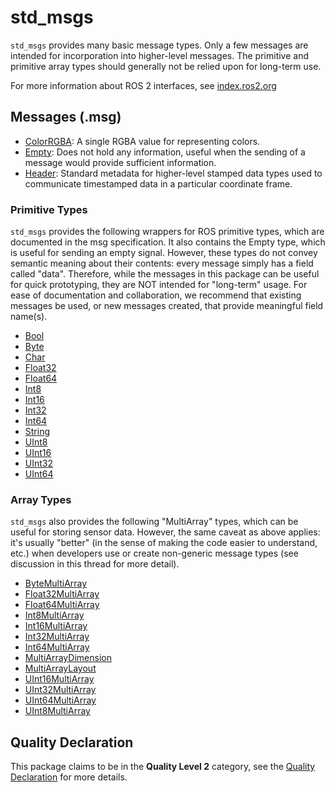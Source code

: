 # std_msgs

`std_msgs` provides many basic message types. Only a few messages are intended for incorporation into higher-level messages. The primitive and primitive array types should generally not be relied upon for long-term use.

For more information about ROS 2 interfaces, see [index.ros2.org](https://index.ros.org/doc/ros2/Concepts/About-ROS-Interfaces/)

## Messages (.msg)
* [ColorRGBA](msg/ColorRGBA.msg): A single RGBA value for representing colors.
* [Empty](msg/Empty.msg): Does not hold any information, useful when the sending of a message would provide sufficient information.
* [Header](msg/Header.msg): Standard metadata for higher-level stamped data types used to communicate timestamped data in a particular coordinate frame.

### Primitive Types
`std_msgs` provides the following wrappers for ROS primitive types, which are documented in the msg specification. It also contains the Empty type, which is useful for sending an empty signal. However, these types do not convey semantic meaning about their contents: every message simply has a field called "data". Therefore, while the messages in this package can be useful for quick prototyping, they are NOT intended for "long-term" usage. For ease of documentation and collaboration, we recommend that existing messages be used, or new messages created, that provide meaningful field name(s).

* [Bool](msg/Bool.msg)
* [Byte](msg/Byte.msg)
* [Char](msg/Char.msg)
* [Float32](msg/Float32.msg)
* [Float64](msg/Float64.msg)
* [Int8](msg/Int8.msg)
* [Int16](msg/Int16.msg)
* [Int32](msg/Int32.msg)
* [Int64](msg/Int64.msg)
* [String](msg/String.msg)
* [UInt8](msg/UInt8.msg)
* [UInt16](msg/UInt16.msg)
* [UInt32](msg/UInt32.msg)
* [UInt64](msg/UInt64.msg)

### Array Types
`std_msgs` also provides the following "MultiArray" types, which can be useful for storing sensor data. However, the same caveat as above applies: it's usually "better" (in the sense of making the code easier to understand, etc.) when developers use or create non-generic message types (see discussion in this thread for more detail).

* [ByteMultiArray](msg/ByteMultiArray.msg)
* [Float32MultiArray](msg/Float32MultiArray.msg)
* [Float64MultiArray](msg/Float64MultiArray.msg)
* [Int8MultiArray](msg/Int8MultiArray.msg)
* [Int16MultiArray](msg/Int16MultiArray.msg)
* [Int32MultiArray](msg/Int32MultiArray.msg)
* [Int64MultiArray](msg/Int64MultiArray.msg)
* [MultiArrayDimension](msg/MultiArrayDimension.msg)
* [MultiArrayLayout](msg/MultiArrayLayout.msg)
* [UInt16MultiArray](msg/UInt16MultiArray.msg)
* [UInt32MultiArray](msg/UInt32MultiArray.msg)
* [UInt64MultiArray](msg/UInt64MultiArray.msg)
* [UInt8MultiArray](msg/UInt8MultiArray.msg)

## Quality Declaration
This package claims to be in the **Quality Level 2** category, see the [Quality Declaration](QUALITY_DECLARATION.md) for more details.
